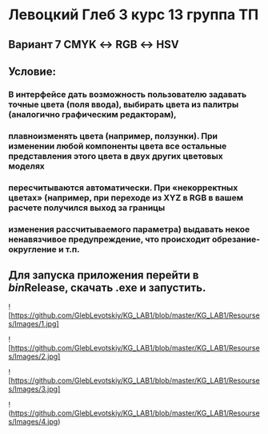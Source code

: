 # Левоцкий Глеб 3 курс 13 группа ТП
## Вариант 7 CMYK ↔ RGB ↔ HSV
## Условие:
### В интерфейсе дать возможность пользователю задавать точные цвета (поля ввода), выбирать цвета из палитры (аналогично графическим редакторам),
### плавноизменять цвета (например, ползунки). При изменении любой компоненты цвета все остальные представления этого цвета в двух других цветовых моделях
### пересчитываются автоматически. При «некорректных цветах» (например, при переходе из XYZ в RGB в вашем расчете получился выход за границы
### изменения рассчитываемого параметра) выдавать некое ненавязчивое предупреждение, что происходит обрезание-округление и т.п.
## Для запуска приложения перейти в *bin*Release, скачать .exe и запустить.

![https://github.com/GlebLevotskiy/KG_LAB1/blob/master/KG_LAB1/Resourses/Images/1.jpg]

![https://github.com/GlebLevotskiy/KG_LAB1/blob/master/KG_LAB1/Resourses/Images/2.jpg]

![https://github.com/GlebLevotskiy/KG_LAB1/blob/master/KG_LAB1/Resourses/Images/3.jpg]

!(https://github.com/GlebLevotskiy/KG_LAB1/blob/master/KG_LAB1/Resourses/Images/4.jpg)
